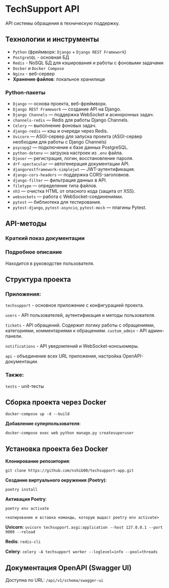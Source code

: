 # TechSupport API
API системы обращения в техническую поддержку.


## Технологии и инструменты

- `Python` (фреймворк: `Django` + `Django REST Framework`) 
- `PostgreSQL` - основная БД
- `Redis` - NoSQL БД для кэширования и работы с фоновыми задачами
- `Docker` и `Docker Compose`
- `Nginx` - веб-сервер
- **Хранение файлов**: локальное хранилище

### Python-пакеты

- `Django` — основа проекта, веб-фреймворк.
- `Django REST Framework` — создание API на Django.
- `Django Channels` — поддержка WebSocket и асинхронных задач.
- `channels-redis` — Redis для работы Django Channels.
- `Celery` — выполнение фоновых задач.
- `django-redis` — кэш и очереди через Redis.
- `Uvicorn` — ASGI-сервер для запуска проекта (ASGI-сервер необходим для работы с Django Channels)
- `psycopg2` — подключение к базе данных PostgreSQL.
- `python-dotenv` — загрузка настроек из `.env` файла.
- `Djoser` — регистрация, логин, восстановление пароля.
- `drf-spectacular` — автогенерация документации API.
- `djangorestframework-simplejwt` — JWT-аутентификация.
- `django-cors-headers` — поддержка CORS-заголовков.
- `django-filter` — фильтрация данных в API.
- `filetype` — определение типа файлов.
- `nh3` — очистка HTML от опасного кода (защита от XSS).
- `websockets` — работа с WebSocket-соединениями.
- `pytest` — библиотека для тестирования.
- `pytest-django`, `pytest-asyncio`, `pytest-mock` — плагины Pytest.


## API-методы

### Краткий показ документации


### Подробное описание

Находится в руководстве пользователя.


## Структура проекта

### Приложения:

`techsupport` - основное приложение с конфигурацией проекта.

`users` - API пользователей, аутентификация и методы пользователя.

`tickets` - API обращений. Содержит логику работы с обращениями, категориями, комментариями к обращениям.
`custom_admin` - API админ-панели.

`notifications` - API уведомлений и WebSocket-консьюмеры.

`api` - объединение всех URL приложения, настройка OpenAPI-документации.

### Также:
`tests` - unit-тесты


## Сборка проекта через Docker

`docker-compose up -d --build`

**Добавление суперпользователя**:

`docker-compose exec web python manage.py createsuperuser`


## Установка проекта без Docker

**Клонирование репозитория**:

`git clone https://github.com/nshib00/techsupport-app.git`


**Создание виртуального окружения (Poetry)**:

```poetry install```


**Активация Poetry**:

```poetry env activate```

```<копирование и вставка команды, которую выдаст poetry env activate>```

**Uvicorn**:
`uvicorn techsupport.asgi:application --host 127.0.0.1 --port 9000 --reload`

**Redis**:
`redis-cli`

**Celery**:
`celery -A techsupport worker --loglevel=info --pool=threads`


## Документация OpenAPI (Swagger UI)
Доступна по URL: `/api/v1/schema/swagger-ui`

